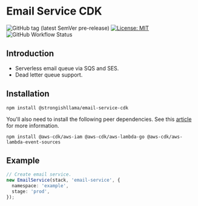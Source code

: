 # Email Service CDK

![GitHub tag (latest SemVer pre-release)](https://img.shields.io/github/v/tag/strongishllama/email-service-cdk?include_prereleases)
[![License: MIT](https://img.shields.io/badge/License-MIT-yellow.svg)](https://raw.githubusercontent.com/strongishllama/email-service-cdk/main/LICENSE)
![GitHub Workflow Status](https://img.shields.io/github/workflow/status/strongishllama/email-service-cdk/Release)

## Introduction
* Serverless email queue via SQS and SES.
* Dead letter queue support.

## Installation
```
npm install @strongishllama/email-service-cdk
```

You'll also need to install the following peer dependencies. See this [article](https://dev.to/aws-builders/correctly-defining-dependencies-in-l3-cdk-constructs-45p) for more information.
```
npm install @aws-cdk/aws-iam @aws-cdk/aws-lambda-go @aws-cdk/aws-lambda-event-sources
```

## Example
```ts
// Create email service.
new EmailService(stack, 'email-service', {
  namespace: 'example',
  stage: 'prod',
});
```
